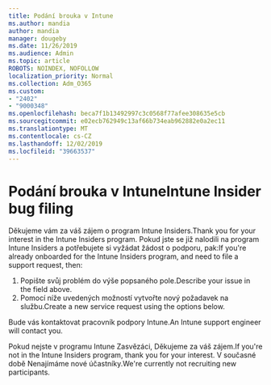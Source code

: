 ```yaml
---
title: Podání brouka v Intune
ms.author: mandia
author: mandia
manager: dougeby
ms.date: 11/26/2019
ms.audience: Admin
ms.topic: article
ROBOTS: NOINDEX, NOFOLLOW
localization_priority: Normal
ms.collection: Adm_O365
ms.custom:
- "2402"
- "9000348"
ms.openlocfilehash: beca7f1b13492997c3c0568f77afee308635e5cb
ms.sourcegitcommit: e02ecb762949c13af66b734eab962882e0a2ec11
ms.translationtype: MT
ms.contentlocale: cs-CZ
ms.lasthandoff: 12/02/2019
ms.locfileid: "39663537"
---
```

# <a name="intune-insider-bug-filing"></a><span data-ttu-id="20b97-102">Podání brouka v Intune</span><span class="sxs-lookup"><span data-stu-id="20b97-102">Intune Insider bug filing</span></span>

<span data-ttu-id="20b97-103">Děkujeme vám za váš zájem o program Intune Insiders.</span><span class="sxs-lookup"><span data-stu-id="20b97-103">Thank you for your interest in the Intune Insiders program.</span></span> <span data-ttu-id="20b97-104">Pokud jste se již nalodili na program Intune Insiders a potřebujete si vyžádat žádost o podporu, pak:</span><span class="sxs-lookup"><span data-stu-id="20b97-104">If you're already onboarded for the Intune Insiders program, and need to file a support request, then:</span></span>

1. <span data-ttu-id="20b97-105">Popište svůj problém do výše popsaného pole.</span><span class="sxs-lookup"><span data-stu-id="20b97-105">Describe your issue in the field above.</span></span>
2. <span data-ttu-id="20b97-106">Pomocí níže uvedených možností vytvořte nový požadavek na službu.</span><span class="sxs-lookup"><span data-stu-id="20b97-106">Create a new service request using the options below.</span></span>

<span data-ttu-id="20b97-107">Bude vás kontaktovat pracovník podpory Intune.</span><span class="sxs-lookup"><span data-stu-id="20b97-107">An Intune support engineer will contact you.</span></span>

<span data-ttu-id="20b97-108">Pokud nejste v programu Intune Zasvězáci, Děkujeme za váš zájem.</span><span class="sxs-lookup"><span data-stu-id="20b97-108">If you're not in the Intune Insiders program, thank you for your interest.</span></span> <span data-ttu-id="20b97-109">V současné době Nenajímáme nové účastníky.</span><span class="sxs-lookup"><span data-stu-id="20b97-109">We're currently not recruiting new participants.</span></span>
